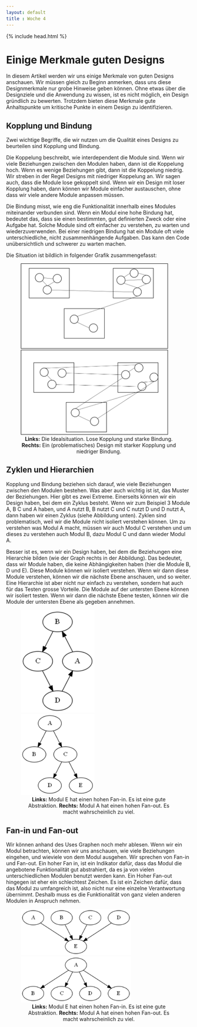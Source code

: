 ```yaml
---
layout: default
title : Woche 4
---
```


{% include head.html %}


# Einige Merkmale guten Designs

In diesem Artikel werden wir uns einige Merkmale von guten Designs anschauen. Wir müssen gleich zu Beginn anmerken, 
dass uns diese Designmerkmale nur grobe Hinweise geben können. Ohne etwas über die Designziele und die Anwendung zu wissen, ist es nicht möglich, 
ein Design gründlich zu bewerten. Trotzdem bieten diese Merkmale gute Anhaltspunkte um kritische Punkte in einem Design zu identifizieren.

## Kopplung und Bindung

Zwei wichtige Begriffe, die wir nutzen um die Qualität eines Designs zu beurteilen sind Kopplung und Bindung.

Die Koppelung beschreibt, wie interdependent die Module sind. Wenn wir viele Beziehungen zwischen den Modulen haben, dann ist die Koppelung hoch. Wenn es wenige Beziehungen gibt, dann ist die Koppelung niedrig.
Wir streben in der Regel Designs mit niedriger Koppelung an. Wir sagen auch, dass die Module lose gekoppelt sind. Wenn wir ein Design mit loser Kopplung haben, dann können wir Module einfacher austauschen, ohne dass wir viele andere Module anpassen müssen.

Die Bindung misst, wie eng die Funktionalität innerhalb eines Modules miteinander verbunden sind. Wenn ein Modul eine hohe Bindung hat, bedeutet das, dass sie einen bestimmten, gut definierten Zweck oder eine Aufgabe hat. 
Solche Module sind oft einfacher zu verstehen, zu warten und wiederzuverwenden. Bei einer niedrigen Bindung hat ein Module oft viele unterschiedliche, nicht zusammenhängende Aufgaben. Das kann den Code unübersichtlich und schwerer zu warten machen.

Die Situation ist bildlich in folgender Grafik zusammengefasst:

<figure>
<img src = "./images/module-low-coupling.png" class="plain" width="400px"/><img src = "./images/module-high-coupling.png" class="plain" width="400px"/>
<figcaption align = "center"><b>Links:</b> Die Idealsituation. Lose Kopplung und starke Bindung. <b>Rechts:</b> Ein (problematisches) Design mit starker Kopplung und niedriger Bindung.</figcaption>
</figure>


## Zyklen und Hierarchien

Kopplung und Bindung beziehen sich darauf, wie viele Beziehungen zwischen den Modulen bestehen. 
Was aber auch wichtig ist ist, das Muster der Beziehungen. Hier gibt es zwei Extreme. Einerseits können wir ein Design haben, bei dem ein Zyklus besteht. Wenn wir zum Beispiel 3 Module A, B C und A haben, und A nutzt B, B nutzt C und C nutzt D und D nutzt A, dann haben wir einen Zyklus (siehe Abbildung unten). Zyklen sind problematisch, weil wir die Module nicht isoliert verstehen können. Um zu verstehen was Modul A macht, müssen wir auch Modul C verstehen und um dieses zu verstehen auch Modul B, dazu Modul C und dann wieder Modul A. 

Besser ist es, wenn wir ein Design haben, bei dem die Beziehungen eine Hierarchie bilden (wie der Graph rechts in der Abbildung). Das bedeutet, dass wir Module haben, die keine Abhängigkeiten haben (hier die Module B, D und E). Diese Module können wir isoliert verstehen. Wenn wir dann diese Module verstehen, können wir die nächste Ebene anschauen, und so weiter. Eine Hierarchie ist aber nicht nur einfach zu verstehen, sondern hat auch für das Testen grosse Vorteile. Die Module auf der untersten Ebene können wir isoliert testen. Wenn wir dann die nächste Ebene testen, können wir die Module der untersten Ebene als gegeben annehmen.

<figure>
<img src = "./images/module-simple-cycle.png" class="plain" width="200px" style="margin: 0px 100px 0px 0px">
<img src = "./images/module-simple-hierarchy.png" class="plain" width="200px"/>
<figcaption align = "center"><b>Links:</b> Modul E hat einen hohen Fan-in. Es ist eine gute Abstraktion. <b>Rechts:</b> Modul A hat einen hohen Fan-out. Es macht wahrscheinlich zu viel.</figcaption>
</figure>

## Fan-in und Fan-out
 Wir können anhand des Uses Graphen noch mehr ablesen. Wenn wir ein Modul betrachten, können wir uns anschauen, 
wie viele Beziehungen eingehen, und wieviele von dem Modul ausgehen. Wir sprechen von Fan-in und Fan-out. 
Ein hoher Fan in, ist ein Indikator dafür, dass das Modul die angebotene Funktionalität gut abstrahiert, da es ja von vielen unterschiedlichen Modulen benutzt werden kann. 
Ein Hoher Fan-out hingegen ist eher ein schlechtest Zeichen. Es ist ein Zeichen dafür, dass das Modul zu umfangreich ist, also nicht nur eine einzelne Verantwortung übernimmt. Deshalb muss es die Funktionalität von ganz vielen anderen Modulen in Anspruch nehmen. 

<figure>
<img src = "./images/module-high-fan-in.png" class="plain" width="300px"/><img src = "./images/module-high-fan-out.png" class="plain" width="300px"/>
<figcaption align = "center"><b>Links:</b> Modul E hat einen hohen Fan-in. Es ist eine gute Abstraktion. <b>Rechts:</b> Modul A hat einen hohen Fan-out. Es macht wahrscheinlich zu viel. </figcaption>
</figure>